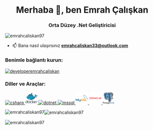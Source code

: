 <h1 align="center">Merhaba 👋, ben Emrah Çalışkan</h1>
<h3 align="center">Orta Düzey .Net Geliştiricisi</h3>

<p align="left"> <img src= "https://komarev.com/ghpvc/?username=emrahcaliskan97&label=Profile%20views&color=0e75b6&style=flat" alt="emrahcaliskan97" /> </p>

- 📫 Bana nasıl ulaşırsınız **emrahcaliskan33@outlook.com**

<h3 align = "left">Benimle bağlantı kurun:</h3>
<p align = "left">
<a href = "https://linkedin.com/in/developeremrahcaliskan" target = "blank"><img align ="center" src="https://raw.githubusercontent.com/rahuldkjain/github-profile-readme-generator/master/src/images/icons/Social/linked-in-alt.svg" alt="developeremrahcaliskan" height = "30" genişlik = "40" /></a>
</p>

<h3 align = "left"> Diller ve Araçlar:</h3>
<p align = "left"> <a href = "https ://www.w3schools.com/cs/" target = "_blank" rel = "noreferrer"> <img src = "https://raw.githubusercontent.com/devicons/devicon/master/icons/csharp/csharp- orijinal.svg" alt = "csharp" width = "40" height = "40"/> </a> <a href = "https://www.docker.com/" target = "_blank" rel = "noreferrer" "> <img src = "https://raw.githubusercontent.com/devicons/devicon/master/icons/docker/docker-original-wordmark.svg" alt = "docker" width = "40" height = "40" /> </a> <a href = "https://dotnet.microsoft.com/" target = "_blank" rel = "noreferrer"> <img src = "https://raw.githubusercontent.com/devicons/ devicon/master/icons/dot-net/dot-net-original-wordmark.svg" alt = "dotnet" width = "40" height = "40"/> </a> <a href = "https:// www.microsoft.com/en-us/sql-server" target = "_blank" rel = "noreferrer"> <img src = "https://www.svgrepo.com/show/303229/microsoft-sql-server- logo.svg" alt = "mssql" width = "40" height = "40"/> </a> <a href = "https://www.mysql.com/" target = "_blank" rel = "noreferrer" "> <img src = "https://raw.githubusercontent.com/devicons/devicon/master/icons/mysql/mysql-original-wordmark.svg" alt = "mysql" width = "40" height = "40" /> </a> <a href = "https://www.oracle.com/" target = "_blank" rel = "noreferrer"> <img src = "https://raw.githubusercontent.com/devicons/devicon/master/icons/oracle/oracle-original.svg" alt = "oracle" width = "40" height = "40"/> </a> <a href = "https://www. postgresql.org" target = "_blank" rel = "noreferrer"> <img src = "https://raw.githubusercontent.com/devicons/devicon/master/icons/postgresql/postgresql-original-wordmark.svg" alt= "postgresql" width = "40" height = "40"/> </a> </p>

<p><img align = "left" src = "https://github-readme-stats.vercel.app/ api/top-langs?username=emrahcaliskan97&show_icons=true&locale=en&layout=compact" alt="emrahcaliskan97" /></p>

<p> <img align="center" src="https://github-readme- stats.vercel.app/api?username=emrahcaliskan97&show_icons=true&locale=en" alt="emrahcaliskan97" /></p>

<p><img align = "center" src = "https://github-readme-streak-stats.herokuapp.com/?user=emrahcaliskan97&" alt = "emrahcaliskan97" /></p>
